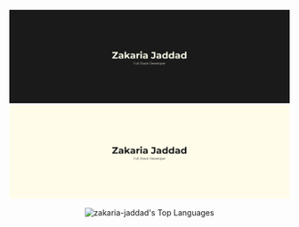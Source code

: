 ![Banner-dark-mode](./static/dark.png#gh-dark-mode-only)
![Banner-light-mode](./static/light.png#gh-light-mode-only)

<div align = "center">

![zakaria-jaddad's Top Languages](https://github-readme-stats.vercel.app/api/top-langs/?username=zakaria-jaddad&theme=dark&show_icons=true&hide_border=false&layout=compact)

</div>
